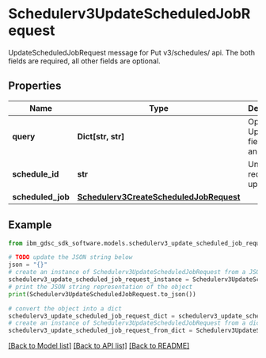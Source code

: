 # Schedulerv3UpdateScheduledJobRequest

UpdateScheduledJobRequest message for Put v3/schedules/ api.  The both fields are required, all other fields are optional.

## Properties

Name | Type | Description | Notes
------------ | ------------- | ------------- | -------------
**query** | **Dict[str, str]** | Optional: Update field name and value. | [optional] 
**schedule_id** | **str** | Unique ID, required for update. | [optional] 
**scheduled_job** | [**Schedulerv3CreateScheduledJobRequest**](Schedulerv3CreateScheduledJobRequest.md) |  | [optional] 

## Example

```python
from ibm_gdsc_sdk_software.models.schedulerv3_update_scheduled_job_request import Schedulerv3UpdateScheduledJobRequest

# TODO update the JSON string below
json = "{}"
# create an instance of Schedulerv3UpdateScheduledJobRequest from a JSON string
schedulerv3_update_scheduled_job_request_instance = Schedulerv3UpdateScheduledJobRequest.from_json(json)
# print the JSON string representation of the object
print(Schedulerv3UpdateScheduledJobRequest.to_json())

# convert the object into a dict
schedulerv3_update_scheduled_job_request_dict = schedulerv3_update_scheduled_job_request_instance.to_dict()
# create an instance of Schedulerv3UpdateScheduledJobRequest from a dict
schedulerv3_update_scheduled_job_request_from_dict = Schedulerv3UpdateScheduledJobRequest.from_dict(schedulerv3_update_scheduled_job_request_dict)
```
[[Back to Model list]](../README.md#documentation-for-models) [[Back to API list]](../README.md#documentation-for-api-endpoints) [[Back to README]](../README.md)


